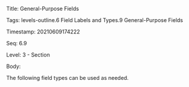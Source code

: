 Title:  General-Purpose Fields

Tags:   levels-outline.6 Field Labels and Types.9 General-Purpose Fields

Timestamp: 20210609174222

Seq:    6.9

Level:  3 - Section

Body: 

The following field types can be used as needed.

